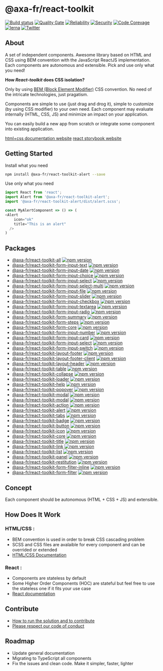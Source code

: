 # @axa-fr/react-toolkit

[![Build status](https://dev.azure.com/axafrance/react-toolkit/_apis/build/status/AxaFrance.react-toolkit?branch=master)](https://dev.azure.com/axafrance/react-toolkit)
[![Quality Gate](https://sonarcloud.io/api/project_badges/measure?project=AxaFrance_react-toolkit&metric=alert_status)](https://sonarcloud.io/dashboard?id=AxaFrance_react-toolkit) [![Reliability](https://sonarcloud.io/api/project_badges/measure?project=AxaFrance_react-toolkit&metric=reliability_rating)](https://sonarcloud.io/component_measures?id=AxaFrance_react-toolkit&metric=reliability_rating) [![Security](https://sonarcloud.io/api/project_badges/measure?project=AxaFrance_react-toolkit&metric=security_rating)](https://sonarcloud.io/component_measures?id=AxaFrance_react-toolkit&metric=security_rating) [![Code Corevage](https://sonarcloud.io/api/project_badges/measure?project=AxaFrance_react-toolkit&metric=coverage)](https://sonarcloud.io/component_measures?id=AxaFrance_react-toolkit&metric=Coverage)
[![lerna](https://img.shields.io/badge/maintained%20with-lerna-cc00ff.svg)](https://lernajs.io/) [![Twitter](https://img.shields.io/twitter/follow/GuildDEvOpen?style=social)](https://twitter.com/intent/follow?screen_name=GuildDEvOpen)

## About

A set of independent components. Awesome library based on HTML and CSS using BEM convention with the JavaScript ReactJS implementation. Each components are autonomous and extensible. Pick and use only what you need!

**How _React-toolkit_ does CSS isolation?**

Only by using [BEM (Block Element Modifier)](http://getbem.com) CSS convention. No need of the intricate technologies, just pragatism.

Components are simple to use (just drag and drog it), simple to customize (by using CSS modifier) to your own need. Each component may evaluate internally (HTML, CSS, JS) and minimize an impact on your application.

You can easily build a new app from scratch or integrate some component into existing application.

[html+css documentation website](https://axafrance.github.io/site-slash)
[react storybook website](https://axafrance.github.io/react-toolkit/latest/storybook)

## Getting Started

Install what you need

```sh
npm install @axa-fr/react-toolkit-alert --save
```

Use only what you need

```javascript
import React from 'react';
import Alert from '@axa-fr/react-toolkit-alert';
import '@axa-fr/react-toolkit-alert/dist/alert.scss';

const MyAlertComponent => () => (
<Alert
    icon="ok"
    title="This is an alert"
  />
)
```

## Packages

-   [@axa-fr/react-toolkit-all](https://github.com/AxaFrance/react-toolkit/blob/master/packages/all/README.md) [![npm version](https://badge.fury.io/js/%40axa-fr%2Freact-toolkit-all.svg)](https://badge.fury.io/js/%40axa-fr%2Freact-toolkit-all)
-   [@axa-fr/react-toolkit-form-input-text](https://github.com/AxaFrance/react-toolkit/blob/master/packages/Form/Input/text/README.md) [![npm version](https://badge.fury.io/js/%40axa-fr%2Freact-toolkit-form-input-text.svg)](https://badge.fury.io/js/%40axa-fr%2Freact-toolkit-form-input-text)
-   [@axa-fr/react-toolkit-form-input-date](https://github.com/AxaFrance/react-toolkit/blob/master/packages/Form/Input/date/README.md) [![npm version](https://badge.fury.io/js/%40axa-fr%2Freact-toolkit-form-input-date.svg)](https://badge.fury.io/js/%40axa-fr%2Freact-toolkit-form-input-date)
-   [@axa-fr/react-toolkit-form-input-choice](https://github.com/AxaFrance/react-toolkit/blob/master/packages/Form/Input/choice/README.md) [![npm version](https://badge.fury.io/js/%40axa-fr%2Freact-toolkit-form-input-choice.svg)](https://badge.fury.io/js/%40axa-fr%2Freact-toolkit-form-input-choice)
-   [@axa-fr/react-toolkit-form-input-select](https://github.com/AxaFrance/react-toolkit/blob/master/packages/Form/Input/select/README.md) [![npm version](https://badge.fury.io/js/%40axa-fr%2Freact-toolkit-form-input-select.svg)](https://badge.fury.io/js/%40axa-fr%2Freact-toolkit-form-input-select)
-   [@axa-fr/react-toolkit-form-input-select-multi](https://github.com/AxaFrance/react-toolkit/blob/master/packages/Form/Input/select-multi/README.md) [![npm version](https://badge.fury.io/js/%40axa-fr%2Freact-toolkit-form-input-select-multi.svg)](https://badge.fury.io/js/%40axa-fr%2Freact-toolkit-form-input-select-multi)
-   [@axa-fr/react-toolkit-form-input-file](https://github.com/AxaFrance/react-toolkit/blob/master/packages/Form/Input/file/README.md) [![npm version](https://badge.fury.io/js/%40axa-fr%2Freact-toolkit-form-input-file.svg)](https://badge.fury.io/js/%40axa-fr%2Freact-toolkit-form-input-file)
-   [@axa-fr/react-toolkit-form-input-slider](https://github.com/AxaFrance/react-toolkit/blob/master/packages/Form/Input/slider/README.md) [![npm version](https://badge.fury.io/js/%40axa-fr%2Freact-toolkit-form-input-slider.svg)](https://badge.fury.io/js/%40axa-fr%2Freact-toolkit-form-input-slider)
-   [@axa-fr/react-toolkit-form-input-checkbox](https://github.com/AxaFrance/react-toolkit/blob/master/packages/Form/Input/checkbox/README.md) [![npm version](https://badge.fury.io/js/%40axa-fr%2Freact-toolkit-form-input-checkbox.svg)](https://badge.fury.io/js/%40axa-fr%2Freact-toolkit-form-input-checkbox)
-   [@axa-fr/react-toolkit-form-input-textarea](https://github.com/AxaFrance/react-toolkit/blob/master/packages/Form/Input/textarea/README.md) [![npm version](https://badge.fury.io/js/%40axa-fr%2Freact-toolkit-form-input-textarea.svg)](https://badge.fury.io/js/%40axa-fr%2Freact-toolkit-form-input-textarea)
-   [@axa-fr/react-toolkit-form-input-radio](https://github.com/AxaFrance/react-toolkit/blob/master/packages/Form/Input/radio/README.md) [![npm version](https://badge.fury.io/js/%40axa-fr%2Freact-toolkit-form-input-radio.svg)](https://badge.fury.io/js/%40axa-fr%2Freact-toolkit-form-input-radio)
-   [@axa-fr/react-toolkit-form-summary](https://github.com/AxaFrance/react-toolkit/blob/master/packages/Form/summary/README.md) [![npm version](https://badge.fury.io/js/%40axa-fr%2Freact-toolkit-form-summary.svg)](https://badge.fury.io/js/%40axa-fr%2Freact-toolkit-form-summary)
-   [@axa-fr/react-toolkit-form-steps](https://github.com/AxaFrance/react-toolkit/blob/master/packages/Form/steps/README.md) [![npm version](https://badge.fury.io/js/%40axa-fr%2Freact-toolkit-form-steps.svg)](https://badge.fury.io/js/%40axa-fr%2Freact-toolkit-form-steps)
-   [@axa-fr/react-toolkit-form-core](https://github.com/AxaFrance/react-toolkit/blob/master/packages/Form/core/README.md) [![npm version](https://badge.fury.io/js/%40axa-fr%2Freact-toolkit-form-core.svg)](https://badge.fury.io/js/%40axa-fr%2Freact-toolkit-form-core)
-   [@axa-fr/react-toolkit-form-input-number](https://github.com/AxaFrance/react-toolkit/blob/master/packages/Form/Input/number/README.md) [![npm version](https://badge.fury.io/js/%40axa-fr%2Freact-toolkit-form-input-number.svg)](https://badge.fury.io/js/%40axa-fr%2Freact-toolkit-form-input-number)
-   [@axa-fr/react-toolkit-form-input-card](https://github.com/AxaFrance/react-toolkit/blob/master/packages/Form/Input/card/README.md) [![npm version](https://badge.fury.io/js/%40axa-fr%2Freact-toolkit-form-input-card.svg)](https://badge.fury.io/js/%40axa-fr%2Freact-toolkit-form-input-card)
-   [@axa-fr/react-toolkit-form-input-select](https://github.com/AxaFrance/react-toolkit/blob/master/packages/Form/Input/select/README.md) [![npm version](https://badge.fury.io/js/%40axa-fr%2Freact-toolkit-form-input-select.svg)](https://badge.fury.io/js/%40axa-fr%2Freact-toolkit-form-input-select)
-   [@axa-fr/react-toolkit-form-input-switch](https://github.com/AxaFrance/react-toolkit/blob/master/packages/Form/Input/switch/README.md) [![npm version](https://badge.fury.io/js/%40axa-fr%2Freact-toolkit-form-input-switch.svg)](https://badge.fury.io/js/%40axa-fr%2Freact-toolkit-form-input-switch)
-   [@axa-fr/react-toolkit-layout-footer](https://github.com/AxaFrance/react-toolkit/blob/master/packages/Layout/footer/README.md) [![npm version](https://badge.fury.io/js/%40axa-fr%2Freact-toolkit-layout-footer.svg)](https://badge.fury.io/js/%40axa-fr%2Freact-toolkit-layout-footer)
-   [@axa-fr/react-toolkit-layout-footer-client](https://github.com/AxaFrance/react-toolkit/blob/master/packages/Layout/footer-client/README.md) [![npm version](https://badge.fury.io/js/%40axa-fr%2Freact-toolkit-layout-footer-client.svg)](https://badge.fury.io/js/%40axa-fr%2Freact-toolkit-layout-footer-client)
-   [@axa-fr/react-toolkit-layout-header](https://github.com/AxaFrance/react-toolkit/blob/master/packages/Layout/header/README.md) [![npm version](https://badge.fury.io/js/%40axa-fr%2Freact-toolkit-layout-header.svg)](https://badge.fury.io/js/%40axa-fr%2Freact-toolkit-layout-header)
-   [@axa-fr/react-toolkit-table](https://github.com/AxaFrance/react-toolkit/blob/master/packages/table/README.md) [![npm version](https://badge.fury.io/js/%40axa-fr%2Freact-toolkit-table.svg)](https://badge.fury.io/js/%40axa-fr%2Freact-toolkit-table)
-   [@axa-fr/react-toolkit-collapse](https://github.com/AxaFrance/react-toolkit/blob/master/packages/collapse/README.md) [![npm version](https://badge.fury.io/js/%40axa-fr%2Freact-toolkit-collapse.svg)](https://badge.fury.io/js/%40axa-fr%2Freact-toolkit-collapse)
-   [@axa-fr/react-toolkit-loader](https://github.com/AxaFrance/react-toolkit/blob/master/packages/loader/README.md) [![npm version](https://badge.fury.io/js/%40axa-fr%2Freact-toolkit-loader.svg)](https://badge.fury.io/js/%40axa-fr%2Freact-toolkit-loader)
-   [@axa-fr/react-toolkit-help](https://github.com/AxaFrance/react-toolkit/blob/master/packages/help/README.md) [![npm version](https://badge.fury.io/js/%40axa-fr%2Freact-toolkit-help.svg)](https://badge.fury.io/js/%40axa-fr%2Freact-toolkit-help)
-   [@axa-fr/react-toolkit-popover](https://github.com/AxaFrance/react-toolkit/blob/master/packages/popover/README.md) [![npm version](https://badge.fury.io/js/%40axa-fr%2Freact-toolkit-popover.svg)](https://badge.fury.io/js/%40axa-fr%2Freact-toolkit-popover)
-   [@axa-fr/react-toolkit-modal](https://github.com/AxaFrance/react-toolkit/blob/master/packages/modal/default/README.md) [![npm version](https://badge.fury.io/js/%40axa-fr%2Freact-toolkit-modal-default.svg)](https://badge.fury.io/js/%40axa-fr%2Freact-toolkit-modal-default)
-   [@axa-fr/react-toolkit-modal](https://github.com/AxaFrance/react-toolkit/blob/master/packages/modal/boolean/README.md) [![npm version](https://badge.fury.io/js/%40axa-fr%2Freact-toolkit-modal-boolean.svg)](https://badge.fury.io/js/%40axa-fr%2Freact-toolkit-modal-boolean)
-   [@axa-fr/react-toolkit-action](https://github.com/AxaFrance/react-toolkit/blob/master/packages/action/README.md) [![npm version](https://badge.fury.io/js/%40axa-fr%2Freact-toolkit-action.svg)](https://badge.fury.io/js/%40axa-fr%2Freact-toolkit-action)
-   [@axa-fr/react-toolkit-alert](https://github.com/AxaFrance/react-toolkit/blob/master/packages/alert/README.md) [![npm version](https://badge.fury.io/js/%40axa-fr%2Freact-toolkit-alert.svg)](https://badge.fury.io/js/%40axa-fr%2Freact-toolkit-alert)
-   [@axa-fr/react-toolkit-tabs](https://github.com/AxaFrance/react-toolkit/blob/master/packages/tabs/README.md) [![npm version](https://badge.fury.io/js/%40axa-fr%2Freact-toolkit-tabs.svg)](https://badge.fury.io/js/%40axa-fr%2Freact-toolkit-tabs)
-   [@axa-fr/react-toolkit-badge](https://github.com/AxaFrance/react-toolkit/blob/master/packages/badge/README.md) [![npm version](https://badge.fury.io/js/%40axa-fr%2Freact-toolkit-badge.svg)](https://badge.fury.io/js/%40axa-fr%2Freact-toolkit-badge)
-   [@axa-fr/react-toolkit-button](https://github.com/AxaFrance/react-toolkit/blob/master/packages/button/README.md) [![npm version](https://badge.fury.io/js/%40axa-fr%2Freact-toolkit-button.svg)](https://badge.fury.io/js/%40axa-fr%2Freact-toolkit-button)
-   [@axa-fr/react-toolkit-icon](https://github.com/AxaFrance/react-toolkit/blob/master/packages/icon/README.md) [![npm version](https://badge.fury.io/js/%40axa-fr%2Freact-toolkit-icon.svg)](https://badge.fury.io/js/%40axa-fr%2Freact-toolkit-icon)
-   [@axa-fr/react-toolkit-core](https://github.com/AxaFrance/react-toolkit/blob/master/packages/core/README.md) [![npm version](https://badge.fury.io/js/%40axa-fr%2Freact-toolkit-core.svg)](https://badge.fury.io/js/%40axa-fr%2Freact-toolkit-core)
-   [@axa-fr/react-toolkit-title](https://github.com/AxaFrance/react-toolkit/blob/master/packages/title/README.md) [![npm version](https://badge.fury.io/js/%40axa-fr%2Freact-toolkit-title.svg)](https://badge.fury.io/js/%40axa-fr%2F/react-toolkit-title)
-   [@axa-fr/react-toolkit-link](https://github.com/AxaFrance/react-toolkit/blob/master/packages/link/README.md) [![npm version](https://badge.fury.io/js/%40axa-fr%2Freact-toolkit-link.svg)](https://badge.fury.io/js/%40axa-fr%2F/react-toolkit-link)
-   [@axa-fr/react-toolkit-list](https://github.com/AxaFrance/react-toolkit/blob/master/packages/list/README.md) [![npm version](https://badge.fury.io/js/%40axa-fr%2Freact-toolkit-list.svg)](https://badge.fury.io/js/%40axa-fr%2F/react-toolkit-list)
-   [@axa-fr/react-toolkit-panel](https://github.com/AxaFrance/react-toolkit/blob/master/packages/panel/README.md) [![npm version](https://badge.fury.io/js/%40axa-fr%2Freact-toolkit-panel.svg)](https://badge.fury.io/js/%40axa-fr%2F/react-toolkit-panel)
-   [@axa-fr/react-toolkit-restitution](https://github.com/AxaFrance/react-toolkit/blob/master/packages/restitution/README.md) [![npm version](https://badge.fury.io/js/%40axa-fr%2Freact-toolkit-restitution.svg)](https://badge.fury.io/js/%40axa-fr%2F/react-toolkit-restitution)
-   [@axa-fr/react-toolkit-form-filter-inline](https://github.com/AxaFrance/react-toolkit/blob/master/packages/Form/filter-inline/README.md) [![npm version](https://badge.fury.io/js/%40axa-fr%2Freact-toolkit-form-filter-inline.svg)](https://badge.fury.io/js/%40axa-fr%2F/react-toolkit-form-filter-inline)
-   [@axa-fr/react-toolkit-form-filter](https://github.com/AxaFrance/react-toolkit/blob/master/packages/Form/filter/README.md) [![npm version](https://badge.fury.io/js/%40axa-fr%2Freact-toolkit-form-filter.svg)](https://badge.fury.io/js/%40axa-fr%2F/react-toolkit-form-filter)

## Concept

Each component should be autonomous (HTML + CSS + JS) and extensible.

## How Does It Work

### HTML/CSS :

-   BEM convention is used in order to break CSS cascading problem
-   SCSS and CSS files are avalaible for every component and can be overrided or extended
-   [HTML/CSS Documentation](https://axafrance.github.io/site-slash/)

### React :

-   Components are stateless by default
-   Some Higher Order Components (HOC) are stateful but feel free to use the stateless one if it fits your use case
-   [React documentation](https://axafrance.github.io/react-toolkit/latest/storybook)

## Contribute

-   [How to run the solution and to contribute](https://github.com/AxaFrance/react-toolkit/blob/master/CONTRIBUTING.md)
-   [Please respect our code of conduct](https://github.com/AxaFrance/react-toolkit/blob/master/CODE_OF_CONDUCT.md)

## Roadmap

-   Update general documentation
-   Migrating to TypeScript all components
-   Fix the issues and clean code. Make it simpler, faster, lighter
